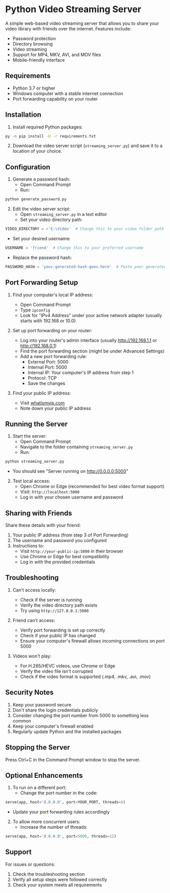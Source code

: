 # Python Video Streaming Server

A simple web-based video streaming server that allows you to share your video library with friends over the internet. Features include:
- Password protection
- Directory browsing
- Video streaming
- Support for MP4, MKV, AVI, and MOV files
- Mobile-friendly interface

## Requirements

- Python 3.7 or higher
- Windows computer with a stable internet connection
- Port forwarding capability on your router

## Installation

1. Install required Python packages:
```bash
py -m pip install -U -r requirements.txt
```

2. Download the video server script (`streaming_server.py`) and save it to a location of your choice.

## Configuration

1. Generate a password hash:
   - Open Command Prompt
   - Run:
```python
python generate_password.py
```

2. Edit the video server script:
   - Open `streaming_server.py` in a text editor
   - Set your video directory path:
```python
VIDEO_DIRECTORY = r'E:\Video'  # Change this to your video folder path
```
   - Set your desired username:
```python
USERNAME = 'friend'  # Change this to your preferred username
```
   - Replace the password hash:
```python
PASSWORD_HASH = 'your-generated-hash-goes-here'  # Paste your generated hash here
```

## Port Forwarding Setup

1. Find your computer's local IP address:
   - Open Command Prompt
   - Type `ipconfig`
   - Look for "IPv4 Address" under your active network adapter (usually starts with 192.168 or 10.0)

2. Set up port forwarding on your router:
   - Log into your router's admin interface (usually http://192.168.1.1 or http://192.168.0.1)
   - Find the port forwarding section (might be under Advanced Settings)
   - Add a new port forwarding rule:
     - External Port: 5000
     - Internal Port: 5000
     - Internal IP: Your computer's IP address from step 1
     - Protocol: TCP
     - Save the changes

3. Find your public IP address:
   - Visit [whatismyip.com](https://www.whatismyip.com)
   - Note down your public IP address

## Running the Server

1. Start the server:
   - Open Command Prompt
   - Navigate to the folder containing `streaming_server.py`
   - Run:
```bash
python streaming_server.py
```
   - You should see "Server running on http://0.0.0.0:5000"

2. Test local access:
   - Open Chrome or Edge (recommended for best video format support)
   - Visit: `http://localhost:5000`
   - Log in with your chosen username and password

## Sharing with Friends

Share these details with your friend:
1. Your public IP address (from step 3 of Port Forwarding)
2. The username and password you configured
3. Instructions to:
   - Visit `http://your-public-ip:5000` in their browser
   - Use Chrome or Edge for best compatibility
   - Log in with the provided credentials

## Troubleshooting

1. Can't access locally:
   - Check if the server is running
   - Verify the video directory path exists
   - Try using `http://127.0.0.1:5000`

2. Friend can't access:
   - Verify port forwarding is set up correctly
   - Check if your public IP has changed
   - Ensure your computer's firewall allows incoming connections on port 5000

3. Videos won't play:
   - For H.265/HEVC videos, use Chrome or Edge
   - Verify the video file isn't corrupted
   - Check if the video format is supported (.mp4, .mkv, .avi, .mov)

## Security Notes

1. Keep your password secure
2. Don't share the login credentials publicly
3. Consider changing the port number from 5000 to something less common
4. Keep your computer's firewall enabled
5. Regularly update Python and the installed packages

## Stopping the Server

Press Ctrl+C in the Command Prompt window to stop the server.

## Optional Enhancements

1. To run on a different port:
   - Change the port number in the code:
```python
serve(app, host='0.0.0.0', port=YOUR_PORT, threads=6)
```
   - Update your port forwarding rules accordingly

2. To allow more concurrent users:
   - Increase the number of threads:
```python
serve(app, host='0.0.0.0', port=5000, threads=12)
```

## Support

For issues or questions:
1. Check the troubleshooting section
2. Verify all setup steps were followed correctly
3. Check your system meets all requirements
